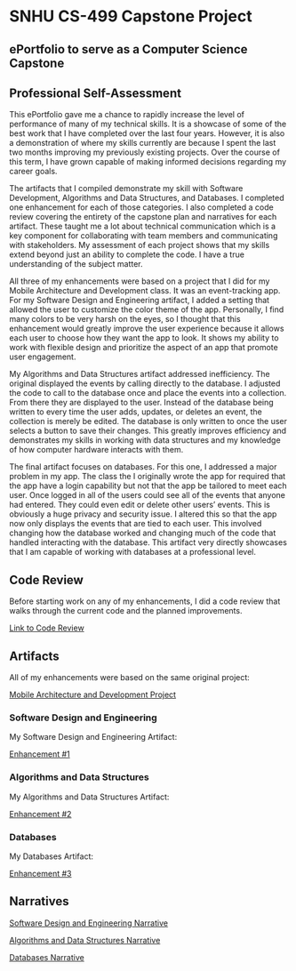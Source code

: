 # SNHU CS-499 Capstone Project
## ePortfolio to serve as a Computer Science Capstone

## Professional Self-Assessment

This ePortfolio gave me a chance to rapidly increase the level of performance of many of my technical skills. It is a showcase of some of the best work that I have completed over the last four years. However, it is also a demonstration of where my skills currently are because I spent the last two months improving my previously existing projects. Over the course of this term, I have grown capable of making informed decisions regarding my career goals. 

The artifacts that I compiled demonstrate my skill with Software Development, Algorithms and Data Structures, and Databases. I completed one enhancement for each of those categories. I also completed a code review covering the entirety of the capstone plan and narratives for each artifact. These taught me a lot about technical communication which is a key component for collaborating with team members and communicating with stakeholders. My assessment of each project shows that my skills extend beyond just an ability to complete the code. I have a true understanding of the subject matter.

All three of my enhancements were based on a project that I did for my Mobile Architecture and Development class. It was an event-tracking app. For my Software Design and Engineering artifact, I added a setting that allowed the user to customize the color theme of the app. Personally, I find many colors to be very harsh on the eyes, so I thought that this enhancement would greatly improve the user experience because it allows each user to choose how they want the app to look. It shows my ability to work with flexible design and prioritize the aspect of an app that promote user engagement. 

My Algorithms and Data Structures artifact addressed inefficiency. The original displayed the events by calling directly to the database. I adjusted the code to call to the database once and place the events into a collection. From there they are displayed to the user. Instead of the database being written to every time the user adds, updates, or deletes an event, the collection is merely be edited. The database is only written to once the user selects a button to save their changes. This greatly improves efficiency and demonstrates my skills in working with data structures and my knowledge of how computer hardware interacts with them.

The final artifact focuses on databases. For this one, I addressed a major problem in my app. The class the I originally wrote the app for required that the app have a login capability but not that the app be tailored to meet each user. Once logged in all of the users could see all of the events that anyone had entered. They could even edit or delete other users’ events. This is obviously a huge privacy and security issue. I altered this so that the app now only displays the events that are tied to each user. This involved changing how the database worked and changing much of the code that handled interacting with the database. This artifact very directly showcases that I am capable of working with databases at a professional level.



## Code Review

Before starting work on any of my enhancements, I did a code review that walks through the current code and the planned improvements.

[Link to Code Review](https://github.com/elizabeth325/elizabeth325.github.io/tree/2434470deddcfb0575f2fcc59a70ba5a2a866629/Code%20Review)

## Artifacts

All of my enhancements were based on the same original project:

[Mobile Architecture and Development Project](https://github.com/elizabeth325/elizabeth325.github.io/tree/2434470deddcfb0575f2fcc59a70ba5a2a866629/Original%20App)

### Software Design and Engineering

My Software Design and Engineering Artifact:

[Enhancement #1](https://github.com/elizabeth325/elizabeth325.github.io/tree/2434470deddcfb0575f2fcc59a70ba5a2a866629/Software%20Design%20and%20Engineering%20Enhancement)

### Algorithms and Data Structures 

My Algorithms and Data Structures Artifact:

[Enhancement #2](https://github.com/elizabeth325/elizabeth325.github.io/tree/2434470deddcfb0575f2fcc59a70ba5a2a866629/Algorithms%20and%20Data%20Structures%20Enhancement)

### Databases

My Databases Artifact:

[Enhancement #3](https://github.com/elizabeth325/elizabeth325.github.io/tree/2434470deddcfb0575f2fcc59a70ba5a2a866629/Database%20Enhancement)

## Narratives

[Software Design and Engineering Narrative](https://github.com/elizabeth325/elizabeth325.github.io/blob/2434470deddcfb0575f2fcc59a70ba5a2a866629/Narratives/Milestone%202%20Narrative.docx)

[Algorithms and Data Structures Narrative](https://github.com/elizabeth325/elizabeth325.github.io/blob/2434470deddcfb0575f2fcc59a70ba5a2a866629/Narratives/Milestone%203%20Narrative.docx)

[Databases Narrative](https://github.com/elizabeth325/elizabeth325.github.io/blob/2434470deddcfb0575f2fcc59a70ba5a2a866629/Narratives/Milestone%204%20Narrative.docx)

